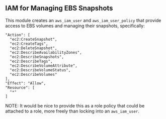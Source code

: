 ## IAM for Managing EBS Snapshots

This module creates an `aws_iam_user` and `aws_iam_user_policy` that provide
access to EBS volumes and managing their snapshots, specifically:

```
"Action": [
  "ec2:CreateSnapshot",
  "ec2:CreateTags",
  "ec2:DeleteSnapshot",
  "ec2:DescribeAvailabilityZones",
  "ec2:DescribeSnapshots",
  "ec2:DescribeTags",
  "ec2:DescribeVolumeAttribute",
  "ec2:DescribeVolumeStatus",
  "ec2:DescribeVolumes"
],
"Effect": "Allow",
"Resource": [
  "*"
]
```

NOTE: It would be nice to provide this as a role policy that could be attached
to a role, more freely than locking into an `aws_iam_user`.
